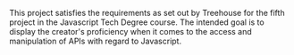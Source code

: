 This project satisfies the requirements as set out by Treehouse for the fifth project in the Javascript
Tech Degree course. The intended goal is to display the creator's proficiency when it comes to the access
and manipulation of APIs with regard to Javascript. 
